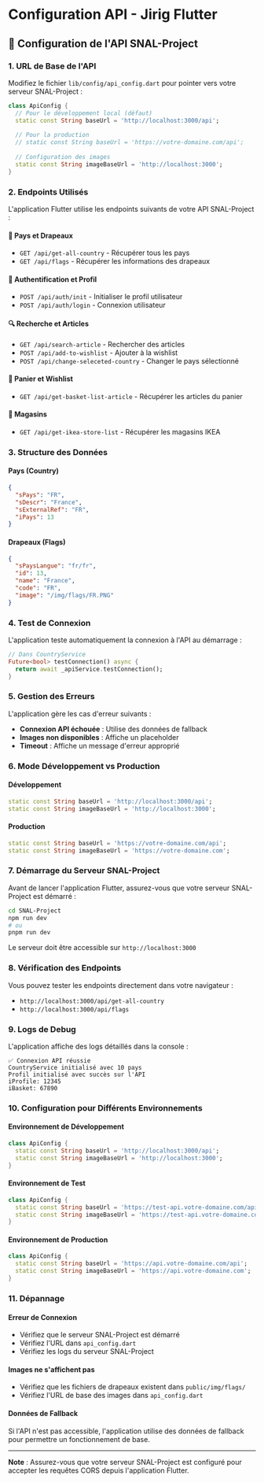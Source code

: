 # Configuration API - Jirig Flutter

## 🔧 Configuration de l'API SNAL-Project

### 1. URL de Base de l'API

Modifiez le fichier `lib/config/api_config.dart` pour pointer vers votre serveur SNAL-Project :

```dart
class ApiConfig {
  // Pour le développement local (défaut)
  static const String baseUrl = 'http://localhost:3000/api';
  
  // Pour la production
  // static const String baseUrl = 'https://votre-domaine.com/api';
  
  // Configuration des images
  static const String imageBaseUrl = 'http://localhost:3000';
}
```

### 2. Endpoints Utilisés

L'application Flutter utilise les endpoints suivants de votre API SNAL-Project :

#### 📍 **Pays et Drapeaux**
- `GET /api/get-all-country` - Récupérer tous les pays
- `GET /api/flags` - Récupérer les informations des drapeaux

#### 👤 **Authentification et Profil**
- `POST /api/auth/init` - Initialiser le profil utilisateur
- `POST /api/auth/login` - Connexion utilisateur

#### 🔍 **Recherche et Articles**
- `GET /api/search-article` - Rechercher des articles
- `POST /api/add-to-wishlist` - Ajouter à la wishlist
- `POST /api/change-seleceted-country` - Changer le pays sélectionné

#### 🛒 **Panier et Wishlist**
- `GET /api/get-basket-list-article` - Récupérer les articles du panier

#### 🏪 **Magasins**
- `GET /api/get-ikea-store-list` - Récupérer les magasins IKEA

### 3. Structure des Données

#### Pays (Country)
```json
{
  "sPays": "FR",
  "sDescr": "France", 
  "sExternalRef": "FR",
  "iPays": 13
}
```

#### Drapeaux (Flags)
```json
{
  "sPaysLangue": "fr/fr",
  "id": 13,
  "name": "France",
  "code": "FR",
  "image": "/img/flags/FR.PNG"
}
```

### 4. Test de Connexion

L'application teste automatiquement la connexion à l'API au démarrage :

```dart
// Dans CountryService
Future<bool> testConnection() async {
  return await _apiService.testConnection();
}
```

### 5. Gestion des Erreurs

L'application gère les cas d'erreur suivants :

- **Connexion API échouée** : Utilise des données de fallback
- **Images non disponibles** : Affiche un placeholder
- **Timeout** : Affiche un message d'erreur approprié

### 6. Mode Développement vs Production

#### Développement
```dart
static const String baseUrl = 'http://localhost:3000/api';
static const String imageBaseUrl = 'http://localhost:3000';
```

#### Production
```dart
static const String baseUrl = 'https://votre-domaine.com/api';
static const String imageBaseUrl = 'https://votre-domaine.com';
```

### 7. Démarrage du Serveur SNAL-Project

Avant de lancer l'application Flutter, assurez-vous que votre serveur SNAL-Project est démarré :

```bash
cd SNAL-Project
npm run dev
# ou
pnpm run dev
```

Le serveur doit être accessible sur `http://localhost:3000`

### 8. Vérification des Endpoints

Vous pouvez tester les endpoints directement dans votre navigateur :

- `http://localhost:3000/api/get-all-country`
- `http://localhost:3000/api/flags`

### 9. Logs de Debug

L'application affiche des logs détaillés dans la console :

```
✅ Connexion API réussie
CountryService initialisé avec 10 pays
Profil initialisé avec succès sur l'API
iProfile: 12345
iBasket: 67890
```

### 10. Configuration pour Différents Environnements

#### Environnement de Développement
```dart
class ApiConfig {
  static const String baseUrl = 'http://localhost:3000/api';
  static const String imageBaseUrl = 'http://localhost:3000';
}
```

#### Environnement de Test
```dart
class ApiConfig {
  static const String baseUrl = 'https://test-api.votre-domaine.com/api';
  static const String imageBaseUrl = 'https://test-api.votre-domaine.com';
}
```

#### Environnement de Production
```dart
class ApiConfig {
  static const String baseUrl = 'https://api.votre-domaine.com/api';
  static const String imageBaseUrl = 'https://api.votre-domaine.com';
}
```

### 11. Dépannage

#### Erreur de Connexion
- Vérifiez que le serveur SNAL-Project est démarré
- Vérifiez l'URL dans `api_config.dart`
- Vérifiez les logs du serveur SNAL-Project

#### Images ne s'affichent pas
- Vérifiez que les fichiers de drapeaux existent dans `public/img/flags/`
- Vérifiez l'URL de base des images dans `api_config.dart`

#### Données de Fallback
Si l'API n'est pas accessible, l'application utilise des données de fallback pour permettre un fonctionnement de base.

---

**Note** : Assurez-vous que votre serveur SNAL-Project est configuré pour accepter les requêtes CORS depuis l'application Flutter.
